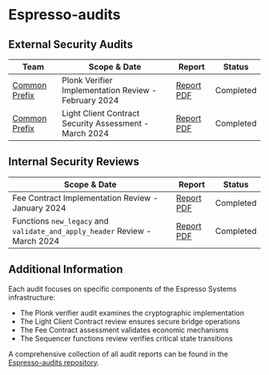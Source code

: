 # Espresso-audits

## External Security Audits

| Team | Scope & Date | Report | Status |
|------|--------------|---------|---------|
| [Common Prefix](https://www.commonprefix.com/) | Plonk Verifier Implementation Review - February 2024 | [Report PDF](./external-reviews/EspressoPlonk-2024.pdf) | Completed |
| [Common Prefix](https://www.commonprefix.com/) | Light Client Contract Security Assessment - March 2024 | [Report PDF](./external-reviews/EspressoHotshotLightClient-2024.pdf) | Completed |

## Internal Security Reviews

| Scope & Date | Report | Status |
|--------------|---------|---------|
| Fee Contract Implementation Review - January 2024 | [Report PDF](./internal-reviews/EspressoFeeContract-2024internal.pdf) | Completed |
| Functions `new_legacy` and `validate_and_apply_header` Review - March 2024 | [Report PDF](./internal-reviews/EspressoSequencer-2024internal.pdf) | Completed |

## Additional Information

Each audit focuses on specific components of the Espresso Systems infrastructure:
- The Plonk verifier audit examines the cryptographic implementation
- The Light Client Contract review ensures secure bridge operations
- The Fee Contract assessment validates economic mechanisms
- The Sequencer functions review verifies critical state transitions

A comprehensive collection of all audit reports can be found in the [Espresso-audits repository](https://github.com/EspressoSystems/Espresso-audits).
